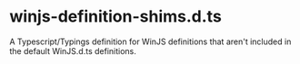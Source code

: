 # winjs-definition-shims.d.ts
A Typescript/Typings definition for WinJS definitions that aren't included in the default WinJS.d.ts definitions.
